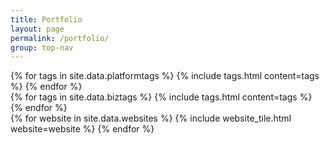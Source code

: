 ```yaml
---
title: Portfolio
layout: page
permalink: /portfolio/
group: top-nav
---
```

<div id='coverTarget' class='center'>
	<div id='tags'>
		<div id='platTags'>
			{% for tags in site.data.platformtags %}
			{% include tags.html content=tags %}
			{% endfor %}
		</div>
		<div id='bizTags'>
			{% for tags in site.data.biztags %}
			{% include tags.html content=tags %}
			{% endfor %}
		</div>
	</div>
	<div class='flex-container 3col flex' >
		{% for website in site.data.websites %}
		{% include website_tile.html website=website %}
		{% endfor %}
	</div>
	<div id='websiteViewer' style="display: none;" class="box clickable"></div>
</div>

<script src='{{site.baseurl}}/js/portfolio.js'></script>

